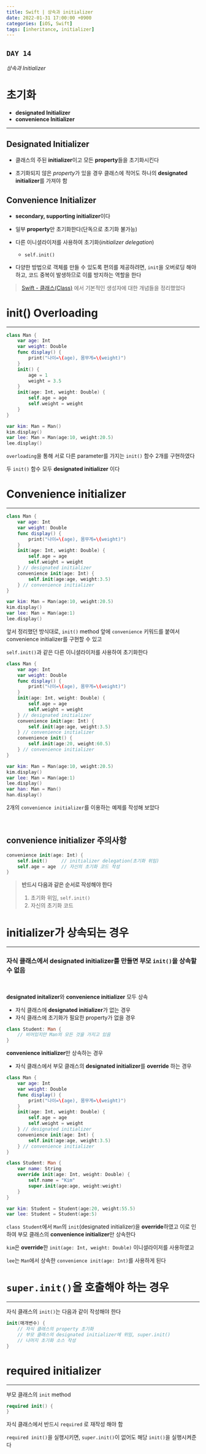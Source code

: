 ```yaml
---
title: Swift | 상속과 initializer
date: 2022-01-31 17:00:00 +0900
categories: [iOS, Swift]
tags: [inheritance, initializer]
---
```


## `DAY 14`

*상속과 Initializer*

# 초기화
- **designated Initializer**
- **convenience Initializer**

---

## **Designated Initializer**

- 클래스의 주된 **initializer**이고 모든 **property**들을 초기화시킨다

- 초기화되지 않은 *property*가 있을 경우 클래스에 적어도 하나의 **designated initializer**를 가져야 함

## **Convenience Initializer**

- **secondary, supporting initializer**이다
  
- 일부 **property**만 초기화한다(단독으로 초기화 불가능)
- 다른 이니셜라이저를 사용하여 초기화(*initializer delegation*)
  - `self.init()`

- 다양한 방법으로 객체를 만들 수 있도록 편의를 제공하려면, `init`을 오버로딩 해야하고, 코드 중복이 발생하므로 이를 방지하는 역할을 한다

> [Swift - 클래스(Class)](https://xpexpe.github.io/ios/swift/12/) 에서 기본적인 생성자에 대한 개념들을 정리했었다

# init() Overloading
---

```swift
class Man {
    var age: Int
    var weight: Double
    func display() {
        print("나이=\(age), 몸무게=\(weight)")
    }
    init() {
        age = 1
        weight = 3.5
    }
    init(age: Int, weight: Double) {
        self.age = age
        self.weight = weight
    }
}

var kim: Man = Man()
kim.display()
var lee: Man = Man(age:10, weight:20.5)
lee.display()
```

`overloading`을 통해 서로 다른 parameter를 가지는 `init()` 함수 2개를 구현하였다

두 `init()` 함수 모두 **designated initializer** 이다


# Convenience initializer
---

```swift
class Man {
    var age: Int
    var weight: Double
    func display() {
        print("나이=\(age), 몸무게=\(weight)")
    }
    init(age: Int, weight: Double) {
        self.age = age
        self.weight = weight
    } // designated initializer
    convenience init(age: Int) {
        self.init(age:age, weight:3.5)
    } // convenience initializer
}

var kim: Man = Man(age:10, weight:20.5)
kim.display()
var lee: Man = Man(age:1)
lee.display()
```

앞서 정리했던 방식대로, `init()` method 앞에 `convenience` 키워드를 붙여서 convenience initializer를 구현할 수 있고

`self.init()`과 같은 다른 이니셜라이저를 사용하여 초기화한다

```swift
class Man {
    var age: Int
    var weight: Double
    func display() {
        print("나이=\(age), 몸무게=\(weight)")
    }
    init(age: Int, weight: Double) {
        self.age = age
        self.weight = weight
    } // designated initializer
    convenience init(age: Int) {
        self.init(age:age, weight:3.5)
    } // convenience initializer
    convenience init() {
        self.init(age:20, weight:60.5)
    } // convenience initializer
}

var kim: Man = Man(age:10, weight:20.5)
kim.display()
var lee: Man = Man(age:1)
lee.display()
var han: Man = Man()
han.display()
```

2개의 `convenience initializer`를 이용하는 예제를 작성해 보았다

<br>

## **convenience initializer** 주의사항

```swift
convenience init(age: Int) {
    self.init()     // initializer delegation(초기화 위임)
    self.age = age  // 자신의 초기화 코드 작성
}
```

> **반드시 다음과 같은 순서로 작성해야 한다**
> 
> 1. 초기화 위임, `self.init()`
> 2. 자신의 초기화 코드

# initializer가 상속되는 경우
---

### **자식 클래스에서 designated initializer를 만들면 부모 `init()`을 상속할 수 없음**

<br>

**designated initalizer**와 **convenience initializer** 모두 상속
 - 자식 클래스에 **designated initializer**가 없는 경우
 - 자식 클래스에 초기화가 필요한 property가 없을 경우

```swift
class Student: Man {
    // 비어있지만 Man의 모든 것을 가지고 있음
}
```

**convenience initializer**만 상속하는 경우
- 자식 클래스에서 부모 클래스의 **designated initializer**를 **override** 하는 경우

```swift
class Man {
    var age: Int
    var weight: Double
    func display() {
        print("나이=\(age), 몸무게=\(weight)")
    }
    init(age: Int, weight: Double) {
        self.age = age
        self.weight = weight
    } // designated initializer
    convenience init(age: Int) {
        self.init(age:age, weight:3.5)
    } // convenience initializer
}

class Student: Man {
    var name: String
    override init(age: Int, weight: Double) {
        self.name = "Kim"
        super.init(age:age, weight:weight)
    }
}

var kim: Student = Student(age:20, weight:55.5)
var lee: Student = Student(age:5)
```

`class Student`에서 `Man`의 `init`(designated initializer)을 **override**하였고 이로 인하여 부모 클래스의 **convenience initializer**만 상속한다

`kim`은 **override**한 `init(age: Int, weight: Double)` 이니셜라이저를 사용하였고

`lee`는 `Man`에서 상속한 `convenience init(age: Int)`를 사용하게 된다

# `super.init()`을 호출해야 하는 경우
---

자식 클래스의 `init()`는 다음과 같이 작성해야 한다

```swift
init(매개변수) {
    // 자식 클래스의 property 초기화
    // 부모 클래스의 designated initializer에 위임, super.init()
    // 나머지 초기화 소스 작성
}
```

# required initializer
---

부모 클래스의 `init` method

```swift
required init() {
}
```

자식 클래스에서 반드시 `required` 로 재작성 해야 함

`required init()`을 실행시키면, `super.init()`이 없어도 해당 `init()`을 실행시켜준다
